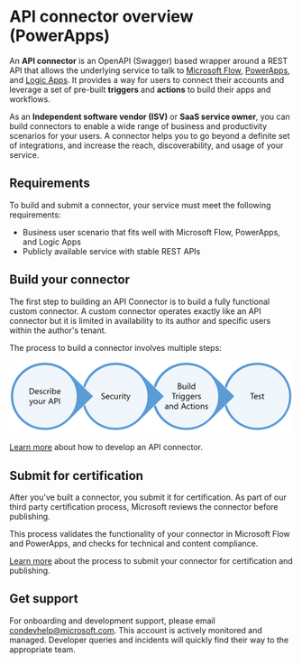 <properties
    pageTitle="API connector overview | Microsoft PowerApps"
    description="ISVs and SaaS service owners can build connectors and have them certified by Microsoft."
    services=""
    suite="powerapps"
    documentationCenter="na"
    authors="asavaritayal"
    manager="anneta"
    editor=""
    tags=""/>

<tags
   ms.service="powerapps"
   ms.devlang="na"
   ms.topic="article"
   ms.tgt_pltfrm="na"
   ms.workload="na"
   ms.date="05/06/2017"
   ms.author="astay"/>


# API connector overview (PowerApps)

An **API connector** is an OpenAPI (Swagger) based wrapper around a REST API that allows the underlying service to talk to [Microsoft Flow](https://flow.microsoft.com), [PowerApps](https://powerapps.microsoft.com), and [Logic Apps](https://docs.microsoft.com/azure/logic-apps/). It provides a way for users to connect their accounts and leverage a set of pre-built **triggers** and **actions** to build their apps and workflows.

As an **Independent software vendor (ISV)** or **SaaS service owner**, you can build connectors to enable a wide range of business and productivity scenarios for your users. A connector helps you to go beyond a definite set of integrations, and increase the reach, discoverability, and usage of your service.


## Requirements

To build and submit a connector, your service must meet the following requirements:

- Business user scenario that fits well with Microsoft Flow, PowerApps, and Logic Apps
- Publicly available service with stable REST APIs


## Build your connector

The first step to building an API Connector is to build a fully functional custom connector. A custom connector operates exactly like an API connector but it is limited in availability to its author and specific users within the author's tenant.

The process to build a connector involves multiple steps:

![API connector authoring steps](./media/api-connectors-overview/authoring-steps.png)

[Learn more](api-connector-dev.md) about how to develop an API connector.
 

## Submit for certification

After you've built a connector, you submit it for certification. As part of our third party certification process, Microsoft reviews the connector before publishing.

This process validates the functionality of your connector in Microsoft Flow and PowerApps, and checks for technical and content compliance.

[Learn more](api-connector-submission.md) about the process to submit your connector for certification and publishing.


## Get support

For onboarding and development support, please email [condevhelp@microsoft.com](mailto:condevhelp@microsoft.com). This account is actively monitored and managed. Developer queries and incidents will quickly find their way to the appropriate team.
